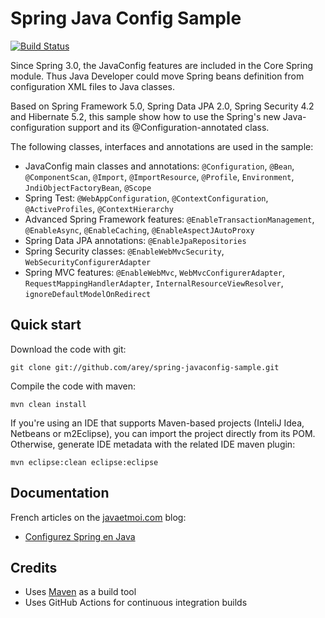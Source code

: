 # Spring Java Config Sample #
[![Build Status](https://github.com/arey/spring-javaconfig-sample/actions/workflows/maven-build.yml/badge.svg)](https://github.com/sarey/spring-javaconfig-sample/actions/workflows/maven-build.yml)

Since Spring 3.0, the JavaConfig features are included in the Core Spring module. Thus Java Developer could move Spring beans definition from configuration XML files to Java classes.

Based on Spring Framework 5.0, Spring Data JPA 2.0, Spring Security 4.2 and Hibernate 5.2, this sample show how to use the Spring's new Java-configuration support and its @Configuration-annotated class.

The following classes, interfaces and annotations are used in the sample:
* JavaConfig main classes and annotations: `@Configuration`, `@Bean`, `@ComponentScan`, `@Import`, `@ImportResource`, `@Profile`, `Environment`, `JndiObjectFactoryBean`, `@Scope` 
* Spring Test: `@WebAppConfiguration`, `@ContextConfiguration`, `@ActiveProfiles`,  `@ContextHierarchy`
* Advanced Spring Framework features: `@EnableTransactionManagement`, `@EnableAsync`, `@EnableCaching`,  `@EnableAspectJAutoProxy`
* Spring Data JPA annotations: `@EnableJpaRepositories`
* Spring Security classes: `@EnableWebMvcSecurity`, `WebSecurityConfigurerAdapter`
* Spring MVC features: `@EnableWebMvc`, `WebMvcConfigurerAdapter`, `RequestMappingHandlerAdapter`, `InternalResourceViewResolver`, `ignoreDefaultModelOnRedirect` 


## Quick start ##

Download the code with git:
```
git clone git://github.com/arey/spring-javaconfig-sample.git
```

Compile the code with maven:
```
mvn clean install
```

If you're using an IDE that supports Maven-based projects (InteliJ Idea, Netbeans or m2Eclipse), you can import the project directly from its POM. 
Otherwise, generate IDE metadata with the related IDE maven plugin:
```
mvn eclipse:clean eclipse:eclipse
```

## Documentation ##

French articles on the [javaetmoi.com](http://javaetmoi.com) blog:

* [Configurez Spring en Java](http://javaetmoi.com/2014/06/spring-framework-java-configuration/)

## Credits ##

* Uses [Maven](http://maven.apache.org/) as a build tool
* Uses GitHub Actions for continuous integration builds

